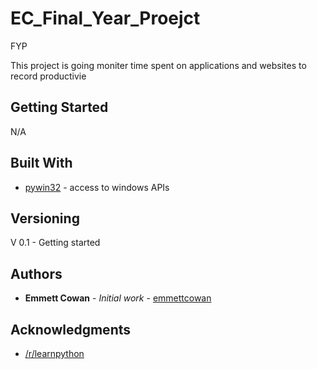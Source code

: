 # EC_Final_Year_Proejct
FYP 

This project is going moniter time spent on applications and websites to record productivie 

## Getting Started

N/A


## Built With

* [pywin32](https://github.com/mhammond/pywin32) - access to windows APIs


## Versioning

V 0.1  - Getting started

## Authors

* **Emmett Cowan** - *Initial work* - [emmettcowan](https://github.com/emmettcowan)

## Acknowledgments

* [/r/learnpython](https://www.reddit.com/r/learnpython/)
